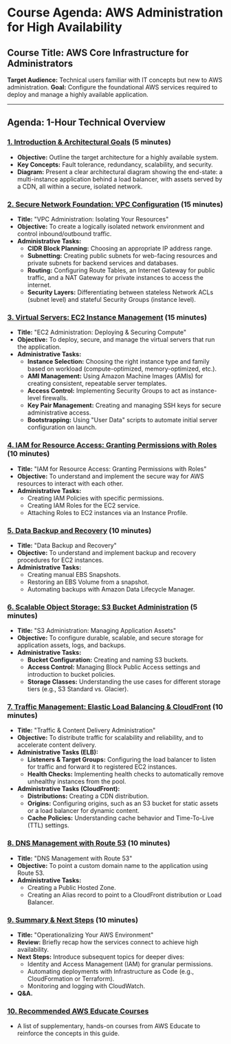 # Course Agenda: AWS Administration for High Availability

## Course Title: AWS Core Infrastructure for Administrators
**Target Audience:** Technical users familiar with IT concepts but new to AWS administration.
**Goal:** Configure the foundational AWS services required to deploy and manage a highly available application.

---

## Agenda: 1-Hour Technical Overview

### [1. Introduction & Architectural Goals](./01_Introduction_and_Architecture.md) (5 minutes)
*   **Objective:** Outline the target architecture for a highly available system.
*   **Key Concepts:** Fault tolerance, redundancy, scalability, and security.
*   **Diagram:** Present a clear architectural diagram showing the end-state: a multi-instance application behind a load balancer, with assets served by a CDN, all within a secure, isolated network.

### [2. Secure Network Foundation: VPC Configuration](./02_VPC_Configuration.md) (15 minutes)
*   **Title:** "VPC Administration: Isolating Your Resources"
*   **Objective:** To create a logically isolated network environment and control inbound/outbound traffic.
*   **Administrative Tasks:**
    *   **CIDR Block Planning:** Choosing an appropriate IP address range.
    *   **Subnetting:** Creating public subnets for web-facing resources and private subnets for backend services and databases.
    *   **Routing:** Configuring Route Tables, an Internet Gateway for public traffic, and a NAT Gateway for private instances to access the internet.
    *   **Security Layers:** Differentiating between stateless Network ACLs (subnet level) and stateful Security Groups (instance level).

### [3. Virtual Servers: EC2 Instance Management](./03_EC2_Instance_Management.md) (15 minutes)
*   **Title:** "EC2 Administration: Deploying & Securing Compute"
*   **Objective:** To deploy, secure, and manage the virtual servers that run the application.
*   **Administrative Tasks:**
    *   **Instance Selection:** Choosing the right instance type and family based on workload (compute-optimized, memory-optimized, etc.).
    *   **AMI Management:** Using Amazon Machine Images (AMIs) for creating consistent, repeatable server templates.
    *   **Access Control:** Implementing Security Groups to act as instance-level firewalls.
    *   **Key Pair Management:** Creating and managing SSH keys for secure administrative access.
    *   **Bootstrapping:** Using "User Data" scripts to automate initial server configuration on launch.

### [4. IAM for Resource Access: Granting Permissions with Roles](./04_IAM_for_Resource_Access.md) (10 minutes)
*   **Title:** "IAM for Resource Access: Granting Permissions with Roles"
*   **Objective:** To understand and implement the secure way for AWS resources to interact with each other.
*   **Administrative Tasks:**
    *   Creating IAM Policies with specific permissions.
    *   Creating IAM Roles for the EC2 service.
    *   Attaching Roles to EC2 instances via an Instance Profile.

### [5. Data Backup and Recovery](./05_Backup_and_Recovery.md) (10 minutes)
*   **Title:** "Data Backup and Recovery"
*   **Objective:** To understand and implement backup and recovery procedures for EC2 instances.
*   **Administrative Tasks:**
    *   Creating manual EBS Snapshots.
    *   Restoring an EBS Volume from a snapshot.
    *   Automating backups with Amazon Data Lifecycle Manager.

### [6. Scalable Object Storage: S3 Bucket Administration](./06_S3_Bucket_Administration.md) (5 minutes)
*   **Title:** "S3 Administration: Managing Application Assets"
*   **Objective:** To configure durable, scalable, and secure storage for application assets, logs, and backups.
*   **Administrative Tasks:**
    *   **Bucket Configuration:** Creating and naming S3 buckets.
    *   **Access Control:** Managing Block Public Access settings and introduction to bucket policies.
    *   **Storage Classes:** Understanding the use cases for different storage tiers (e.g., S3 Standard vs. Glacier).

### [7. Traffic Management: Elastic Load Balancing & CloudFront](./07_Traffic_Management.md) (10 minutes)
*   **Title:** "Traffic & Content Delivery Administration"
*   **Objective:** To distribute traffic for scalability and reliability, and to accelerate content delivery.
*   **Administrative Tasks (ELB):**
    *   **Listeners & Target Groups:** Configuring the load balancer to listen for traffic and forward it to registered EC2 instances.
    *   **Health Checks:** Implementing health checks to automatically remove unhealthy instances from the pool.
*   **Administrative Tasks (CloudFront):**
    *   **Distributions:** Creating a CDN distribution.
    *   **Origins:** Configuring origins, such as an S3 bucket for static assets or a load balancer for dynamic content.
    *   **Cache Policies:** Understanding cache behavior and Time-To-Live (TTL) settings.

### [8. DNS Management with Route 53](./08_DNS_Management_with_Route53.md) (10 minutes)
*   **Title:** "DNS Management with Route 53"
*   **Objective:** To point a custom domain name to the application using Route 53.
*   **Administrative Tasks:**
    *   Creating a Public Hosted Zone.
    *   Creating an Alias record to point to a CloudFront distribution or Load Balancer.

### [9. Summary & Next Steps](./09_Summary_and_Next_Steps.md) (10 minutes)
*   **Title:** "Operationalizing Your AWS Environment"
*   **Review:** Briefly recap how the services connect to achieve high availability.
*   **Next Steps:** Introduce subsequent topics for deeper dives:
    *   Identity and Access Management (IAM) for granular permissions.
    *   Automating deployments with Infrastructure as Code (e.g., CloudFormation or Terraform).
    *   Monitoring and logging with CloudWatch.
*   **Q&A.**

### [10. Recommended AWS Educate Courses](./10_AWS_Educate_Courses.md)
*   A list of supplementary, hands-on courses from AWS Educate to reinforce the concepts in this guide.

